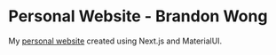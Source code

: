 # Personal Website - Brandon Wong

My [personal website](http://portfolio-brandonw504.vercel.app/) created using Next.js and MaterialUI.